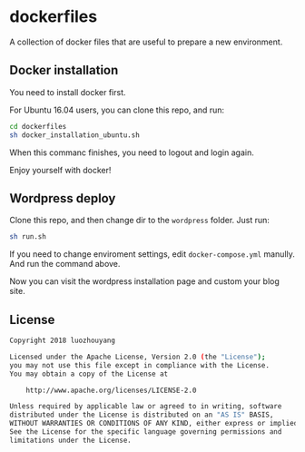 # dockerfiles
A collection of docker files that are useful to prepare a new environment.

## Docker installation
You need to install docker first.

For Ubuntu 16.04 users, you can clone this repo, and run:

```bash
cd dockerfiles
sh docker_installation_ubuntu.sh
```  

When this commanc finishes, you need to logout and login again.

Enjoy yourself with docker!

## Wordpress deploy
Clone this repo, and then change dir to the `wordpress` folder. Just run:

```bash
sh run.sh
```  

If you need to change enviroment settings, edit `docker-compose.yml` manully. And run the command above.

Now you can visit the wordpress installation page and custom your blog site.

## License

```bash
Copyright 2018 luozhouyang

Licensed under the Apache License, Version 2.0 (the "License");
you may not use this file except in compliance with the License.
You may obtain a copy of the License at

    http://www.apache.org/licenses/LICENSE-2.0

Unless required by applicable law or agreed to in writing, software
distributed under the License is distributed on an "AS IS" BASIS,
WITHOUT WARRANTIES OR CONDITIONS OF ANY KIND, either express or implied.
See the License for the specific language governing permissions and
limitations under the License.
```

